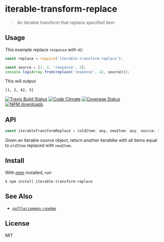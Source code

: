 # iterable-transform-replace

> An iterable transform that replace specified item


## Usage

This example replace `response` with `42`:

```js
const replace = require('iterable-transform-replace');

const source = [1, 2, 'response', 3];
console.log(Array.from(replace('response', 42, source)));
```

This will output

```
[1, 2, 42, 3]
```

[![Travis Build Status](https://img.shields.io/travis/parro-it/iterable-transform-replace/master.svg)](http://travis-ci.org/parro-it/iterable-transform-replace)
[![Code Climate](https://img.shields.io/codeclimate/github/parro-it/iterable-transform-replace.svg)](https://codeclimate.com/github/parro-it/iterable-transform-replace)
[![Coverage Status](https://coveralls.io/repos/github/parro-it/iterable-transform-replace/badge.svg?branch=master)](https://coveralls.io/github/parro-it/iterable-transform-replace?branch=master)
[![NPM downloads](https://img.shields.io/npm/dt/iterable-transform-replace.svg)](https://npmjs.org/package/iterable-transform-replace)


## API

```js
const iterableTransformReplace = (oldItem: any, newItem: any, source: Iterable): Iterable
```

Given an iterable source object, return another iterablke with all items equal
to `oldItem` replaced with `newItem`.

## Install

With [npm](https://npmjs.org/) installed, run

```
$ npm install iterable-transform-replace
```

## See Also

- [`noffle/common-readme`](https://github.com/noffle/common-readme)

## License

MIT


